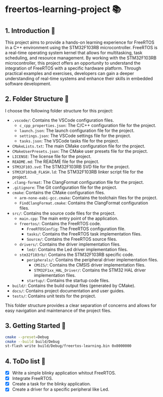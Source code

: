 # freertos-learning-project 📚


## 1. Introduction 🚀

This project aims to provide a hands-on learning experience for FreeRTOS in a C++ environment using the STM32F103RB microcontroller.
FreeRTOS is a real-time operating system kernel that allows for multitasking, task scheduling, and resource management.
By working with the STM32F103RB microcontroller, this project offers an opportunity to understand the integration of FreeRTOS with a specific hardware platform.
Through practical examples and exercises, developers can gain a deeper understanding of real-time systems and enhance their skills in embedded software development.

## 2. Folder Structure 📁

I choose the following folder structure for this project:

- `.vscode/`: Contains the VSCode configuration files.
    - `c_cpp_properties.json`: The C/C++ configuration file for the project.
    - `launch.json`: The launch configuration file for the project.
    - `settings.json`: The VSCode settings file for the project.
    - `tasks.json`: The VSCode tasks file for the project.
- `CMakeLists.txt`: The main CMake configuration file for the project.
- `CMakeUserPresets.json`: The CMake user presets file for the project.
- `LICENSE`: The license file for the project.
- `README.md`: The README file for the project.
- `STM32F103.svd`: The STM32F103RB SVD file for the project.
- `STM32F103xB_FLASH.ld`: The STM32F103RB linker script file for the project.
- `.clang-format`: The ClangFormat configuration file for the project.
- `.gitignore`: The Git configuration file for the project.
- `cmake`: Contains the CMake configuration files.
    - `arm-none-eabi-gcc.cmake`: Contains the toolchain files for the project.
    - `FindClangFormat.cmake`: Contains the ClangFormat configuration files.
- `src/`: Contains the source code files for the project.
    - `main.cpp`: The main entry point of the application.
    - `freertos/`: Contains the FreeRTOS code.
        - `FreeRTOSConfig`: The FreeRTOS configuration file.
        - `tasks/`: Contains the FreeRTOS task implementation files.
        - `Source/`: Contains the FreeRTOS source files.
    - `drivers/`: Contains the driver implementation files.
        - `led/`: Contains the Led driver implementation files.
    - `stm32f103rb/`: Contains the STM32F103RB specific code.
        - `peripherals/`: Contains the peripheral driver implementation files.
            - `CMSIS/`: Contains the CMSIS driver implementation files.
            - `STM32F1xx_HAL_Driver/`: Contains the STM32 HAL driver implementation files.
        - `startup/`: Contains the startup code files.
- `build/`: Contains the build output files (generated by CMake).
- `docs/`: Contains project documentation and user guides.
- `tests/`: Contains unit tests for the project.

This folder structure provides a clear separation of concerns and allows for easy navigation and maintenance of the project files.

## 3. Getting Started 🏁

```bash
cmake --preset=Debug
cmake --build build/Debug
st-flash write build/Debug/freertos-learning.bin 0x8000000
```

## 4. ToDo list 📝

- [x] Write a simple blinky application whitout FreeRTOS.
- [x] Integrate FreeRTOS.
- [x] Create a task for the blinky application.
- [x] Create a driver for a specific peripheral like Led.
